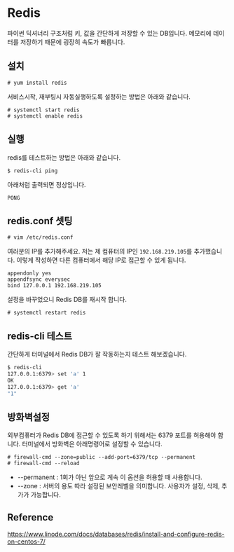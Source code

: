 # Redis
파이썬 딕셔너리 구조처럼 키, 값을 간단하게 저장할 수 있는 DB입니다.
메모리에 데이터를 저장하기 때문에 굉장히 속도가 빠릅니다.

## 설치
```
# yum install redis
```

서비스시작, 재부팅시 자동실행하도록 설정하는 방법은 아래와 같습니다.
```
# systemctl start redis
# systemctl enable redis
```

## 실행
redis를 테스트하는 방법은 아래와 같습니다.
```
$ redis-cli ping
```

아래처럼 출력되면 정상입니다.
```
PONG
```

## redis.conf 셋팅
```
# vim /etc/redis.conf
```

여러분의 IP를 추가해주세요. 저는 제 컴퓨터의 IP인 `192.168.219.105`를 추가했습니다.
이렇게 작성하면 다른 컴퓨터에서 해당 IP로 접근할 수 있게 됩니다.

```
appendonly yes
appendfsync everysec
bind 127.0.0.1 192.168.219.105
```

설정을 바꾸었으니 Redis DB를 재시작 합니다.

```
# systemctl restart redis
```

## redis-cli 테스트
간단하게 터미널에서 Redis DB가 잘 작동하는지 테스트 해보겠습니다.

```bash
$ redis-cli
127.0.0.1:6379> set 'a' 1
OK
127.0.0.1:6379> get 'a'
"1"
```

## 방화벽설정
외부컴퓨터가 Redis DB에 접근할 수 있도록 하기 위해서는 6379 포트를 허용해야 합니다.
터미널에서 방화벽은 아래명령어로 설정할 수 있습니다.

```
# firewall-cmd --zone=public --add-port=6379/tcp --permanent
# firewall-cmd --reload
```

- --permanent : 1회가 아닌 앞으로 계속 이 옵션을 허용할 때 사용합니다.
- --zone : 서버의 용도 따라 설정된 보안레벨을 의미합니다. 사용자가 설정, 삭제, 추가가 가능합니다.


## Reference
https://www.linode.com/docs/databases/redis/install-and-configure-redis-on-centos-7/
